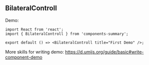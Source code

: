 
## BilateralControll

Demo:

```tsx
import React from 'react';
import { BilateralControll } from 'components-summary';

export default () => <BilateralControll title="First Demo" />;
```

More skills for writing demo: https://d.umijs.org/guide/basic#write-component-demo
